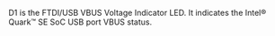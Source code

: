 D1 is the FTDI/USB VBUS Voltage Indicator LED. It indicates the Intel® Quark™ SE SoC USB port VBUS status.
